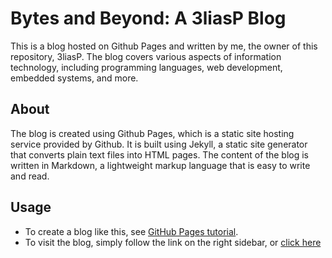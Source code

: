 # Bytes and Beyond: A 3liasP Blog
This is a blog hosted on Github Pages and written by me, the owner of this repository, 3liasP. The blog covers various aspects of information technology, including programming languages, web development, embedded systems, and more.

## About
The blog is created using Github Pages, which is a static site hosting service provided by Github. It is built using Jekyll, a static site generator that converts plain text files into HTML pages. The content of the blog is written in Markdown, a lightweight markup language that is easy to write and read.

## Usage
- To create a blog like this, see [GitHub Pages tutorial](https://github.com/skills/github-pages).
- To visit the blog, simply follow the link on the right sidebar, or [click here](https://3liasp.github.io/personal-page/)
